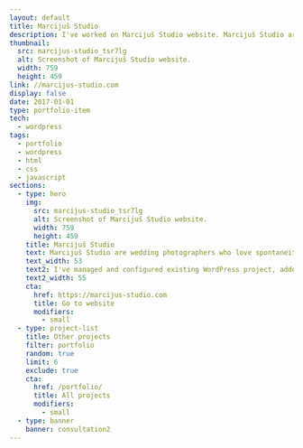 ```yaml
---
layout: default
title: Marcijuš Studio
description: I've worked on Marcijuš Studio website. Marcijuš Studio are wedding photographers who love spontaneity, creative focus, black and white photography.
thumbnail:
  src: marcijus-studio_tsr7lg
  alt: Screenshot of Marcijuš Studio website.
  width: 759
  height: 459
link: //marcijus-studio.com
display: false
date: 2017-01-01
type: portfolio-item
tech:
  - wordpress
tags:
  - portfolio
  - wordpress
  - html
  - css
  - javascript
sections:
  - type: hero
    img:
      src: marcijus-studio_tsr7lg
      alt: Screenshot of Marcijuš Studio website.
      width: 759
      height: 459
    title: Marcijuš Studio
    text: Marcijuš Studio are wedding photographers who love spontaneity, creative focus, black and white photography.
    text_width: 53
    text2: I've managed and configured existing WordPress project, added new features to a premium Flotheme Mimal, and later Flotheme Kyoto, fixed issues and bugs along the way, hosted the website on DigitalOcean, and used Cloudflare to improve the security and performance.
    text2_width: 55
    cta:
      href: https://marcijus-studio.com
      title: Go to website
      modifiers:
        - small
  - type: project-list
    title: Other projects
    filter: portfolio
    random: true
    limit: 6
    exclude: true
    cta:
      href: /portfolio/
      title: All projects
      modifiers:
        - small
  - type: banner
    banner: consultation2
---
```

